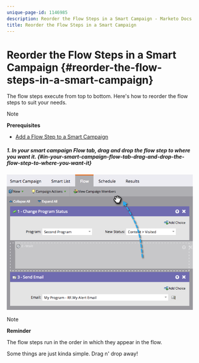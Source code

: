 ```yaml
---
unique-page-id: 1146985
description: Reorder the Flow Steps in a Smart Campaign - Marketo Docs - Product Documentation
title: Reorder the Flow Steps in a Smart Campaign
---
```


# Reorder the Flow Steps in a Smart Campaign {#reorder-the-flow-steps-in-a-smart-campaign}

The flow steps execute from top to bottom. Here's how to reorder the flow steps to suit your needs.

>[!NOTE]
>
>**Prerequisites**
>
>* [Add a Flow Step to a Smart Campaign](../../../../../product-docs/core-marketo-concepts/smart-campaigns/flow-actions/add-a-flow-step-to-a-smart-campaign.md)
>

##### 1. In your smart campaign Flow tab, drag and drop the flow step to where you want it. {#in-your-smart-campaign-flow-tab-drag-and-drop-the-flow-step-to-where-you-want-it}

![](assets/image2014-9-22-13-3a49-3a11.png)

>[!NOTE]
>
>**Reminder**
>
>The flow steps run in the order in which they appear in the flow.

Some things are just kinda simple. Drag n' drop away! 